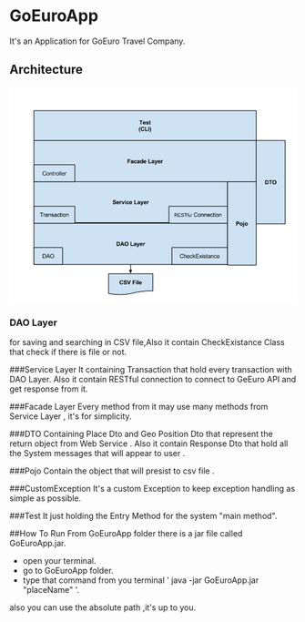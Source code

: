 # GoEuroApp
It's an Application for GoEuro Travel Company.

## Architecture
![alt tag](https://github.com/ahmedami/GoEuroApp/blob/master/Architecture.png)

### DAO Layer
for saving and searching in CSV file,Also it contain CheckExistance Class that check if there is file or not.

###Service Layer
It containing Transaction that hold every transaction with DAO Layer.
Also it contain RESTful connection to connect to GeEuro API and get response from it.

###Facade Layer 
Every method from it may use many methods from Service Layer , it's for simplicity.

###DTO
Containing Place Dto and Geo Position Dto that represent the return object from Web Service .
Also it contain Response Dto that hold all the System messages that will appear to user .

###Pojo
Contain the object that will presist to csv file .

###CustomException
It's a custom Exception to keep exception handling as simple as possible.

###Test
It just holding the Entry Method for the system "main method".

##How To Run
From GoEuroApp folder there is a jar file called GoEuroApp.jar.
- open your terminal.
- go to GoEuroApp folder.
-  type that command from you terminal ' java -jar GoEuroApp.jar "placeName" '.

also you can use the absolute path ,it's up to you.

